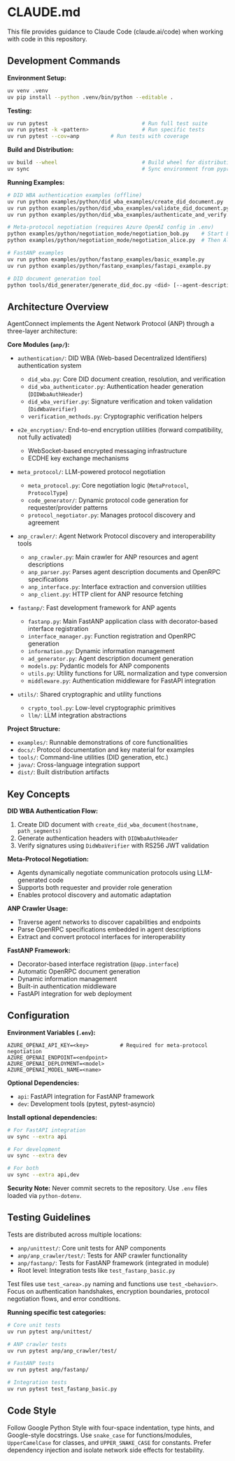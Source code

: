 # CLAUDE.md

This file provides guidance to Claude Code (claude.ai/code) when working with code in this repository.

## Development Commands

**Environment Setup:**
```bash
uv venv .venv
uv pip install --python .venv/bin/python --editable .
```

**Testing:**
```bash
uv run pytest                              # Run full test suite
uv run pytest -k <pattern>                 # Run specific tests
uv run pytest --cov=anp          # Run tests with coverage
```

**Build and Distribution:**
```bash
uv build --wheel                           # Build wheel for distribution
uv sync                                    # Sync environment from pyproject.toml
```

**Running Examples:**
```bash
# DID WBA authentication examples (offline)
uv run python examples/python/did_wba_examples/create_did_document.py
uv run python examples/python/did_wba_examples/validate_did_document.py
uv run python examples/python/did_wba_examples/authenticate_and_verify.py

# Meta-protocol negotiation (requires Azure OpenAI config in .env)
python examples/python/negotiation_mode/negotiation_bob.py    # Start Bob first
python examples/python/negotiation_mode/negotiation_alice.py  # Then Alice

# FastANP examples
uv run python examples/python/fastanp_examples/basic_example.py
uv run python examples/python/fastanp_examples/fastapi_example.py

# DID document generation tool
python tools/did_generater/generate_did_doc.py <did> [--agent-description-url URL]
```

## Architecture Overview

AgentConnect implements the Agent Network Protocol (ANP) through a three-layer architecture:

**Core Modules (`anp/`):**
- `authentication/`: DID WBA (Web-based Decentralized Identifiers) authentication system
  - `did_wba.py`: Core DID document creation, resolution, and verification
  - `did_wba_authenticator.py`: Authentication header generation (`DIDWbaAuthHeader`)
  - `did_wba_verifier.py`: Signature verification and token validation (`DidWbaVerifier`)
  - `verification_methods.py`: Cryptographic verification helpers

- `e2e_encryption/`: End-to-end encryption utilities (forward compatibility, not fully activated)
  - WebSocket-based encrypted messaging infrastructure
  - ECDHE key exchange mechanisms

- `meta_protocol/`: LLM-powered protocol negotiation
  - `meta_protocol.py`: Core negotiation logic (`MetaProtocol`, `ProtocolType`)
  - `code_generator/`: Dynamic protocol code generation for requester/provider patterns
  - `protocol_negotiator.py`: Manages protocol discovery and agreement

- `anp_crawler/`: Agent Network Protocol discovery and interoperability tools
  - `anp_crawler.py`: Main crawler for ANP resources and agent descriptions
  - `anp_parser.py`: Parses agent description documents and OpenRPC specifications
  - `anp_interface.py`: Interface extraction and conversion utilities
  - `anp_client.py`: HTTP client for ANP resource fetching

- `fastanp/`: Fast development framework for ANP agents
  - `fastanp.py`: Main FastANP application class with decorator-based interface registration
  - `interface_manager.py`: Function registration and OpenRPC generation
  - `information.py`: Dynamic information management
  - `ad_generator.py`: Agent description document generation
  - `models.py`: Pydantic models for ANP components
  - `utils.py`: Utility functions for URL normalization and type conversion
  - `middleware.py`: Authentication middleware for FastAPI integration

- `utils/`: Shared cryptographic and utility functions
  - `crypto_tool.py`: Low-level cryptographic primitives
  - `llm/`: LLM integration abstractions

**Project Structure:**
- `examples/`: Runnable demonstrations of core functionalities
- `docs/`: Protocol documentation and key material for examples
- `tools/`: Command-line utilities (DID generation, etc.)
- `java/`: Cross-language integration support
- `dist/`: Built distribution artifacts

## Key Concepts

**DID WBA Authentication Flow:**
1. Create DID document with `create_did_wba_document(hostname, path_segments)`
2. Generate authentication headers with `DIDWbaAuthHeader`
3. Verify signatures using `DidWbaVerifier` with RS256 JWT validation

**Meta-Protocol Negotiation:**
- Agents dynamically negotiate communication protocols using LLM-generated code
- Supports both requester and provider role generation
- Enables protocol discovery and automatic adaptation

**ANP Crawler Usage:**
- Traverse agent networks to discover capabilities and endpoints
- Parse OpenRPC specifications embedded in agent descriptions
- Extract and convert protocol interfaces for interoperability

**FastANP Framework:**
- Decorator-based interface registration (`@app.interface`)
- Automatic OpenRPC document generation
- Dynamic information management
- Built-in authentication middleware
- FastAPI integration for web deployment

## Configuration

**Environment Variables (`.env`):**
```
AZURE_OPENAI_API_KEY=<key>          # Required for meta-protocol negotiation
AZURE_OPENAI_ENDPOINT=<endpoint>
AZURE_OPENAI_DEPLOYMENT=<model>
AZURE_OPENAI_MODEL_NAME=<name>
```

**Optional Dependencies:**
- `api`: FastAPI integration for FastANP framework
- `dev`: Development tools (pytest, pytest-asyncio)

**Install optional dependencies:**
```bash
# For FastAPI integration
uv sync --extra api

# For development
uv sync --extra dev

# For both
uv sync --extra api,dev
```

**Security Note:** Never commit secrets to the repository. Use `.env` files loaded via `python-dotenv`.

## Testing Guidelines

Tests are distributed across multiple locations:
- `anp/unittest/`: Core unit tests for ANP components
- `anp/anp_crawler/test/`: Tests for ANP crawler functionality
- `anp/fastanp/`: Tests for FastANP framework (integrated in module)
- Root level: Integration tests like `test_fastanp_basic.py`

Test files use `test_<area>.py` naming and functions use `test_<behavior>`. Focus on authentication handshakes, encryption boundaries, protocol negotiation flows, and error conditions.

**Running specific test categories:**
```bash
# Core unit tests
uv run pytest anp/unittest/

# ANP crawler tests
uv run pytest anp/anp_crawler/test/

# FastANP tests
uv run pytest anp/fastanp/

# Integration tests
uv run pytest test_fastanp_basic.py
```

## Code Style

Follow Google Python Style with four-space indentation, type hints, and Google-style docstrings. Use `snake_case` for functions/modules, `UpperCamelCase` for classes, and `UPPER_SNAKE_CASE` for constants. Prefer dependency injection and isolate network side effects for testability.